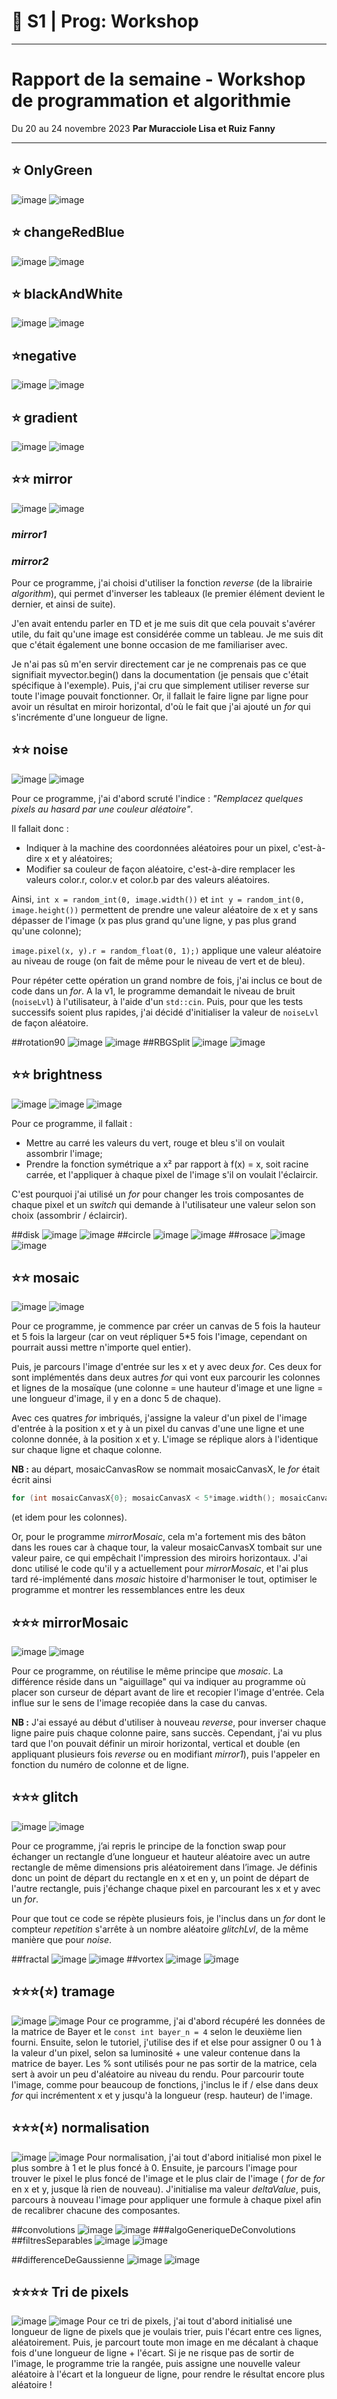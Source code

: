# 🐣 S1 | Prog: Workshop

----

# Rapport de la semaine - Workshop de programmation et algorithmie
Du 20 au 24 novembre 2023
**Par Muracciole Lisa et Ruiz Fanny**

----

## ⭐ OnlyGreen
![image](./images/logo.png) ![image](./output/01_onlyGreen.png)

## ⭐ changeRedBlue
![image](./images/logo.png) ![image](./output/02_changeRedBlue.png)

## ⭐ blackAndWhite
![image](./images/logo.png) ![image](./output/03_blackAndWhite.png)

## ⭐negative
![image](./images/logo.png) ![image](./output/04_negative.png)

## ⭐ gradient
![image](./images/blackRectangle.png) ![image](./output/05_gradient.png)

## ⭐⭐ mirror
![image](./images/logo.png) ![image](./output/06_mirror1.png)

### *mirror1*

### *mirror2*
Pour ce programme, j'ai choisi d'utiliser la fonction *reverse* (de la librairie *algorithm*), qui permet d'inverser les tableaux (le premier élément devient le dernier, et ainsi de suite).

J'en avait entendu parler en TD et je me suis dit que cela pouvait s'avérer utile, du fait qu'une image est considérée comme un tableau. Je me suis dit que c'était également une bonne occasion de me familiariser avec.

Je n'ai pas sû m'en servir directement car je ne comprenais pas ce que signifiait myvector.begin() dans la documentation (je pensais que c'était spécifique à l'exemple). Puis, j'ai cru que simplement utiliser reverse sur toute l'image pouvait fonctionner. Or, il fallait le faire ligne par ligne pour avoir un résultat en miroir horizontal, d'où le fait que j'ai ajouté un *for* qui s'incrémente d'une longueur de ligne. 

## ⭐⭐ noise
![image](./images/logo.png) ![image](./output/07_noise.png)

Pour ce programme, j'ai d'abord scruté l'indice : *"Remplacez quelques pixels au hasard par une couleur aléatoire"*.

Il fallait donc :
- Indiquer à la machine des coordonnées aléatoires pour un pixel, c'est-à-dire x et y aléatoires;
- Modifier sa couleur de façon aléatoire, c'est-à-dire remplacer les valeurs color.r, color.v et color.b par des valeurs aléatoires.

Ainsi, 
`int x = random_int(0, image.width())` et  `int y = random_int(0, image.height())` permettent de prendre une valeur aléatoire de x et y sans dépasser de l'image (x pas plus grand qu'une ligne, y pas plus grand qu'une colonne);

`image.pixel(x, y).r = random_float(0, 1);)` applique une valeur aléatoire au niveau de rouge (on fait de même pour le niveau de vert et de bleu).

Pour répéter cette opération un grand nombre de fois, j'ai inclus ce bout de code dans un *for*. 
A la v1, le programme demandait le niveau de bruit (`noiseLvl`) à l'utilisateur, à l'aide d'un `std::cin`. 
Puis, pour que les tests successifs soient plus rapides, j'ai décidé d'initialiser la valeur de `noiseLvl` de façon aléatoire.

##rotation90
![image](./images/logo.png) ![image](./output/08_rotation90.png)
##RBGSplit
![image](./images/logo.png) ![image](./output/09_RGBSplit.png)

## ⭐⭐ brightness
![image](./images/photo.jpg) 
![image](./output/10_brightnessLighten.png) ![image](./output/10_brightnessDarken.png)

Pour ce programme, il fallait :

- Mettre au carré les valeurs du vert, rouge et bleu s'il on voulait assombrir l'image;
- Prendre la fonction symétrique a x² par rapport à f(x) = x, soit racine carrée, et l'appliquer à chaque pixel de l'image s'il on voulait l'éclaircir.

C'est pourquoi j'ai utilisé un *for* pour changer les trois composantes de chaque pixel et un *switch* qui demande à l'utilisateur une valeur selon son choix (assombrir / éclaircir).

##disk
![image](./images/blackImagePhoto.png) ![image](./output/11_disk.png)
##circle
![image](./images/blackImagePhoto.png) ![image](./output/12_circle.png)
##rosace
![image](./images/blackImagePhoto.png) ![image](./output/13_rosace.png)

## ⭐⭐ mosaic
![image](./images/logo.png) ![image](./output/14_mosaic.png)

Pour ce programme, je commence par créer un canvas de 5 fois la hauteur et 5 fois la largeur (car on veut répliquer 5*5 fois l'image, cependant on pourrait aussi mettre n'importe quel entier).

Puis, je parcours l'image d'entrée sur les x et y avec deux *for*. Ces deux for sont implémentés dans deux autres *for* qui vont eux parcourir les colonnes et lignes de la mosaïque (une colonne = une hauteur d'image et une ligne = une longueur d'image, il y en a donc 5 de chaque). 

Avec ces quatres *for* imbriqués, j'assigne la valeur d'un pixel de l'image d'entrée à la position x et y à un pixel du canvas d'une une ligne et une colonne donnée, à la position x et y. 
L'image se réplique alors à l'identique sur chaque ligne et chaque colonne.

**NB :** au départ, mosaicCanvasRow se nommait mosaicCanvasX, le *for* était écrit ainsi

```cpp
for (int mosaicCanvasX{0}; mosaicCanvasX < 5*image.width(); mosaicCanvasX+=image.width())
```

(et idem pour les colonnes).

Or, pour le programme *mirrorMosaic*, cela m'a fortement mis des bâton dans les roues car à chaque tour, la valeur mosaicCanvasX tombait sur une valeur paire, ce qui empêchait l'impression des miroirs horizontaux. J'ai donc utilisé le code qu'il y a actuellement pour *mirrorMosaic*, et l'ai plus tard ré-implémenté dans *mosaic* histoire d'harmoniser le tout, optimiser le programme et montrer les ressemblances entre les deux

## ⭐⭐⭐ mirrorMosaic
![image](./images/logo.png) ![image](./output/15_mirrorMosaic.png)

Pour ce programme, on réutilise le même principe que *mosaic*. 
La différence réside dans un "aiguillage" qui va indiquer au programme où placer son curseur de départ avant de lire et recopier l'image d'entrée. Cela influe sur le sens de l'image recopiée dans la case du canvas.

**NB :** J'ai essayé au début d'utiliser à nouveau *reverse*, pour inverser chaque ligne paire puis chaque colonne paire, sans succès. Cependant, j'ai vu plus tard que l'on pouvait définir un miroir horizontal, vertical et double (en appliquant plusieurs fois *reverse* ou en modifiant *mirror1*), puis l'appeler en fonction du numéro de colonne et de ligne.

## ⭐⭐⭐ glitch
![image](./images/logo.png) ![image](./output/16_glitch.png)

Pour ce programme, j’ai repris le principe de la fonction swap pour échanger un rectangle d’une longueur et hauteur aléatoire avec un autre rectangle de même dimensions pris aléatoirement dans l’image. 
Je définis donc un point de départ du rectangle en x et en y, un point de départ de l'autre rectangle, puis j'échange chaque pixel en parcourant les x et y avec un *for*. 

Pour que tout ce code se répète plusieurs fois, je l'inclus dans un *for* dont le compteur *repetition* s'arrête à un nombre aléatoire *glitchLvl*, de la même manière que pour *noise*.

##fractal
![image](./images/blackImagePhoto.png) ![image](./output/17_fractal.png)
##vortex
![image](./images/logo.png) ![image](./output/18_vortex.png)

## ⭐⭐⭐(⭐) tramage
![image](./images/photo.jpg) ![image](./output/19_tramage.png)
Pour ce programme, j'ai d'abord récupéré les données de la matrice de Bayer et le `const int bayer_n = 4` selon le deuxième lien fourni. 
Ensuite, selon le tutoriel, j'utilise des if et else pour assigner 0 ou 1 à la valeur d'un pixel, selon sa luminosité + une valeur contenue dans la matrice de bayer. Les % sont utilisés pour ne pas sortir de la matrice, cela sert à avoir un peu d'aléatoire au niveau du rendu. 
Pour parcourir toute l'image, comme pour beaucoup de fonctions, j'inclus le if / else dans deux *for* qui incrémentent x et y jusqu'à la longueur (resp. hauteur) de l'image. 

## ⭐⭐⭐(⭐) normalisation
![image](./images/photo_faible_contraste.jpg) ![image](./output/20_normalisation.png)
Pour normalisation, j'ai tout d'abord initialisé mon pixel le plus sombre à 1 et le plus foncé à 0. Ensuite, je parcours l'image pour trouver le pixel le plus foncé de l'image et le plus clair de l'image ( *for* de *for* en x et y, jusque là rien de nouveau).  J'initialise ma valeur *deltaValue*, puis, parcours à nouveau l'image pour appliquer une formule à chaque pixel afin de recalibrer chacune des composantes.

##convolutions
![image](./images/logo.png) ![image](./output/21_convolutions.png)
###algoGeneriqueDeConvolutions
##filtresSeparables
![image](./images/logo.png) ![image](./output/23_filtresSeparables.png)

##differenceDeGaussienne
![image](./images/photo.jpg) ![image](./output/24_differenceDeGaussienne.png)

## ⭐⭐⭐⭐ Tri de pixels
![image](./images/photo.jpg) ![image](./output/25_pixelSorting)
Pour ce tri de pixels, j'ai tout d'abord initialisé une longueur de ligne de pixels que je voulais trier, puis l'écart entre ces lignes, aléatoirement. Puis, je parcourt toute mon image en me décalant à chaque fois d'une longueur de ligne + l'écart. Si je ne risque pas de sortir de l'image, le programme trie la rangée, puis assigne une nouvelle valeur aléatoire à l'écart et la longueur de ligne, pour rendre le résultat encore plus aléatoire !